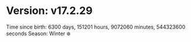 # Version: v17.2.29
Time since birth: 6300 days, 151201 hours, 9072060 minutes, 544323600 seconds
Season: Winter ❄️
